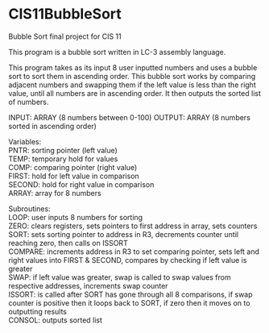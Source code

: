 # CIS11BubbleSort
Bubble Sort final project for CIS 11 

This program is a bubble sort written in LC-3 assembly language.

 This program takes as its input 8 user inputted numbers and uses a bubble sort
 to sort them in ascending order. This bubble sort works by comparing adjacent
 numbers and swapping them if the left value is less than the right value, until
 all numbers are in ascending order. It then outputs the sorted list of numbers.

 INPUT: ARRAY (8 numbers between 0-100)
 OUTPUT: ARRAY (8 numbers sorted in ascending order)

 Variables:    
        PNTR: sorting pointer (left value)  <br>
        TEMP: temporary hold for values  <br>
        COMP: comparing pointer (right value)  <br>
        FIRST: hold for left value in comparison  <br>
        SECOND: hold for right value in comparison  <br>
        ARRAY: array for 8 numbers  <br>

 Subroutines:    
        LOOP: user inputs 8 numbers for sorting  <br>
        ZERO: clears registers, sets pointers to first address in array,
              sets counters <br>
        SORT: sets sorting pointer to address in R3, decrements counter
              until reaching zero, then calls on ISSORT  <br>
        COMPARE: increments address in R3 to set comparing pointer,
             sets left and right values into FIRST & SECOND,
             compares by checking if left value is greater  <br>
        SWAP: if left value was greater, swap is called to swap values
              from respective addresses, increments swap counter  <br>
        ISSORT: is called after SORT has gone through all 8 comparisons,
                if swap counter is positive then it loops back to SORT,
                if zero then it moves on to outputting results  <br>
        CONSOL: outputs sorted list
